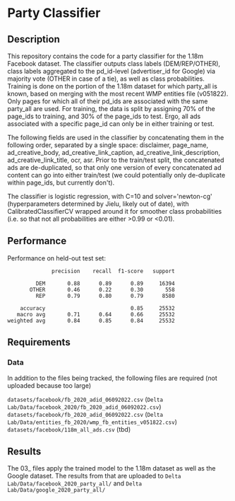 # Party Classifier

## Description
This repository contains the code for a party classifier for the 1.18m Facebook dataset. The classifier outputs class labels (DEM/REP/OTHER), class labels aggregated to the pd_id-level (advertiser_id for Google) via majority vote (OTHER in case of a tie), as well as class probabilities. Training is done on the portion of the 1.18m dataset for which party_all is known, based on merging with the most recent WMP entities file (v051822). Only pages for which all of their pd_ids are associated with the same party_all are used. For training, the data is split by assigning 70% of the page_ids to training, and 30% of the page_ids to test. Ergo, all ads associated with a specific page_id can only be in either training or test.

The following fields are used in the classifier by concatenating them in the following order, separated by a single space: disclaimer, page_name, ad_creative_body, ad_creative_link_caption, ad_creative_link_description, ad_creative_link_title, ocr, asr. Prior to the train/test split, the concatenated ads are de-duplicated, so that only one version of every concatenated ad content can go into either train/test (we could potentially only de-duplicate within page_ids, but currently don't).

The classifier is logistic regression, with C=10 and solver='newton-cg' (hyperparameters determined by Jielu, likely out of date), with CalibratedClassifierCV wrapped around it for smoother class probabilities (i.e. so that not all probabilities are either >0.99 or <0.01).

## Performance
Performance on held-out test set:
```
              precision    recall  f1-score   support

         DEM       0.88      0.89      0.89     16394
       OTHER       0.46      0.22      0.30       558
         REP       0.79      0.80      0.79      8580

    accuracy                           0.85     25532
   macro avg       0.71      0.64      0.66     25532
weighted avg       0.84      0.85      0.84     25532
```

## Requirements
### Data
In addition to the files being tracked, the following files are required (not uploaded because too large)

`datasets/facebook/fb_2020_adid_06092022.csv` (`Delta Lab/Data/facebook_2020/fb_2020_adid_06092022.csv`) \
`datasets/facebook/fb_2020_adid_06092022.csv` (`Delta Lab/Data/entities_fb_2020/wmp_fb_entities_v051822.csv`) \
`datasets/facebook/118m_all_ads.csv` (tbd)

## Results
The 03_ files apply the trained model to the 1.18m dataset as well as the Google dataset. The results from that are uploaded to `Delta Lab/Data/facebook_2020_party_all/` and `Delta Lab/Data/google_2020_party_all/`


